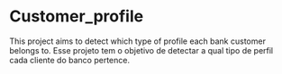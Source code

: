# Customer_profile
This project aims to detect which type of profile each bank customer belongs to.
Esse projeto tem o objetivo de detectar a qual tipo de perfil cada cliente do banco pertence.

